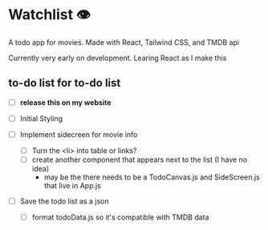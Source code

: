 # Watchlist 👁

A todo app for movies.
Made with React, Tailwind CSS, and TMDB api

Currently very early on development.
Learing React as I make this

## to-do list for to-do list

- [ ] **release this on my website**

- [ ] Initial Styling

- [ ] Implement sidecreen for movie info
  - [ ] Turn the \<li> into table or links?
  - [ ] create another component that appears next to the list (I have no idea)
    - may be the there needs to be a TodoCanvas.js and SideScreen.js that live in App.js

- [ ] Save the todo list as a json
  - [ ] format todoData.js so it's compatible with TMDB data
